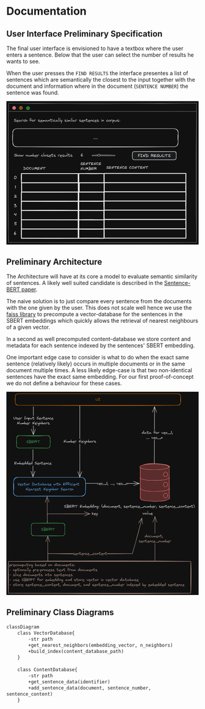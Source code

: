 # Documentation

## User Interface Preliminary Specification
The final user interface is envisioned to have a textbox where the user enters a sentence.
Below that the user can select the number of results he wants to see.

When the user presses the `FIND RESULTS` the interface presentes a list of sentences which are semantically the closest to the input together with the document and information where in the document (`SENTENCE NUMBER`) the sentence was found.

![User Interface Sketch](user_interface_sketch.png)

## Preliminary Architecture
The Architecture will have at its core a model to evaluate semantic similarity of sentences.
A likely well suited candidate is described in the [Sentence-BERT paper](https://arxiv.org/abs/1908.10084).

The naive solution is to just compare every sentence from the documents with the one given by the user.
This does not scale well hence we use the [faiss library](https://github.com/facebookresearch/faiss) to precompute a vector-database for the sentences in the SBERT embeddings which quickly allows the retrieval of nearest neighbours of a given vector.

In a second as well precomputed content-database we store content and metadata for each sentence indexed by the sentences' SBERT embedding.

One important edge case to consider is what to do when the exact same sentence (relatively likely) occurs in multiple documents or in the same document multiple times.
A less likely edge-case is that two non-identical sentences have the exact same embedding.
For our first proof-of-concept we do not define a behaviour for these cases.

![Architecture Sketch](architecture_sketch.png)

## Preliminary Class Diagrams

```mermaid
classDiagram
    class VectorDatabase{
        -str path
        +get_nearest_neighbors(embedding_vector, n_neighbors)
        +build_index(content_database_path)
    }

    class ContentDatabase{
        -str path
        +get_sentence_data(identifier)
        +add_sentence_data(document, sentence_number, sentence_content)
    }

```